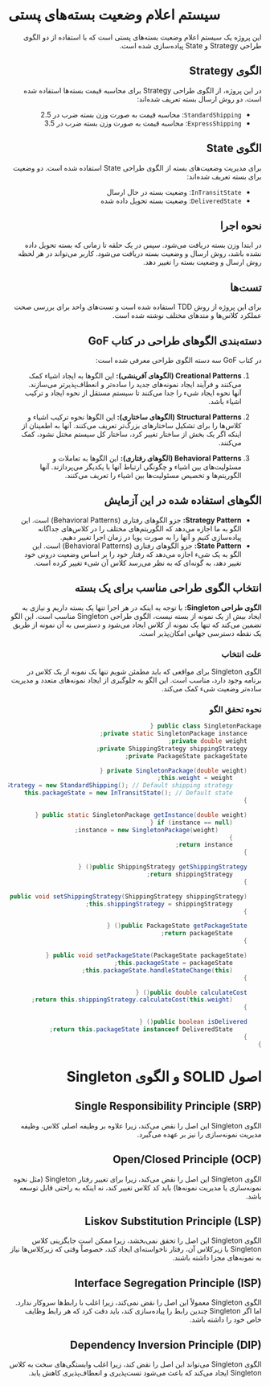 # سیستم اعلام وضعیت بسته‌های پستی

<div style="direction: rtl; text-align: right;">
این پروژه یک سیستم اعلام وضعیت بسته‌های پستی است که با استفاده از دو الگوی طراحی Strategy و State پیاده‌سازی شده است.

## الگوی Strategy

در این پروژه، از الگوی طراحی Strategy برای محاسبه قیمت بسته‌ها استفاده شده است. دو روش ارسال بسته تعریف شده‌اند:
- `StandardShipping`: محاسبه قیمت به صورت وزن بسته ضرب در 2.5
- `ExpressShipping`: محاسبه قیمت به صورت وزن بسته ضرب در 3.5

## الگوی State

برای مدیریت وضعیت‌های بسته از الگوی طراحی State استفاده شده است. دو وضعیت برای بسته تعریف شده‌اند:
- `InTransitState`: وضعیت بسته در حال ارسال
- `DeliveredState`: وضعیت بسته تحویل داده شده

## نحوه اجرا

در ابتدا وزن بسته دریافت می‌شود. سپس در یک حلقه تا زمانی که بسته تحویل داده نشده باشد، روش ارسال و وضعیت بسته دریافت می‌شود. کاربر می‌تواند در هر لحظه روش ارسال و وضعیت بسته را تغییر دهد.

## تست‌ها

برای این پروژه از روش TDD استفاده شده است و تست‌های واحد برای بررسی صحت عملکرد کلاس‌ها و متدهای مختلف نوشته شده است.

## دسته‌بندی الگوهای طراحی در کتاب GoF

در کتاب GoF سه دسته الگوی طراحی معرفی شده است:

1. **Creational Patterns (الگوهای آفرینشی):**
   این الگوها به ایجاد اشیاء کمک می‌کنند و فرآیند ایجاد نمونه‌های جدید را ساده‌تر و انعطاف‌پذیرتر می‌سازند. آنها نحوه ایجاد شیء را جدا می‌کنند تا سیستم مستقل از نحوه ایجاد و ترکیب اشیاء باشد.

2. **Structural Patterns (الگوهای ساختاری):**
   این الگوها نحوه ترکیب اشیاء و کلاس‌ها را برای تشکیل ساختارهای بزرگ‌تر تعریف می‌کنند. آنها به اطمینان از اینکه اگر یک بخش از ساختار تغییر کرد، ساختار کل سیستم مختل نشود، کمک می‌کنند.

3. **Behavioral Patterns (الگوهای رفتاری):**
   این الگوها به تعاملات و مسئولیت‌های بین اشیاء و چگونگی ارتباط آنها با یکدیگر می‌پردازند. آنها الگوریتم‌ها و تخصیص مسئولیت‌ها بین اشیاء را تعریف می‌کنند.

## الگوهای استفاده شده در این آزمایش

- **Strategy Pattern:** جزو الگوهای رفتاری (Behavioral Patterns) است. این الگو به ما اجازه می‌دهد که الگوریتم‌های مختلف را در کلاس‌های جداگانه پیاده‌سازی کنیم و آنها را به صورت پویا در زمان اجرا تغییر دهیم.
- **State Pattern:** جزو الگوهای رفتاری (Behavioral Patterns) است. این الگو به یک شیء اجازه می‌دهد که رفتار خود را بر اساس وضعیت درونی خود تغییر دهد، به گونه‌ای که به نظر می‌رسد کلاس آن شیء تغییر کرده است.

## انتخاب الگوی طراحی مناسب برای یک بسته

**الگوی طراحی Singleton:**
با توجه به اینکه در هر اجرا تنها یک بسته داریم و نیازی به ایجاد بیش از یک نمونه از بسته نیست، الگوی طراحی Singleton مناسب است. این الگو تضمین می‌کند که تنها یک نمونه از کلاس ایجاد می‌شود و دسترسی به آن نمونه از طریق یک نقطه دسترسی جهانی امکان‌پذیر است.

### علت انتخاب

الگوی Singleton برای مواقعی که باید مطمئن شویم تنها یک نمونه از یک کلاس در برنامه وجود دارد، مناسب است. این الگو به جلوگیری از ایجاد نمونه‌های متعدد و مدیریت ساده‌تر وضعیت شیء کمک می‌کند.

### نحوه تحقق الگو

```java
public class SingletonPackage {
    private static SingletonPackage instance;
    private double weight;
    private ShippingStrategy shippingStrategy;
    private PackageState packageState;

    private SingletonPackage(double weight) {
        this.weight = weight;
        this.shippingStrategy = new StandardShipping(); // Default shipping strategy
        this.packageState = new InTransitState(); // Default state
    }

    public static SingletonPackage getInstance(double weight) {
        if (instance == null) {
            instance = new SingletonPackage(weight);
        }
        return instance;
    }

    public ShippingStrategy getShippingStrategy() {
        return shippingStrategy;
    }

    public void setShippingStrategy(ShippingStrategy shippingStrategy) {
        this.shippingStrategy = shippingStrategy;
    }

    public PackageState getPackageState() {
        return packageState;
    }

    public void setPackageState(PackageState packageState) {
        this.packageState = packageState;
        this.packageState.handleStateChange(this);
    }

    public double calculateCost() {
        return this.shippingStrategy.calculateCost(this.weight);
    }

    public boolean isDelivered() {
        return this.packageState instanceof DeliveredState;
    }
}
```
# اصول SOLID و الگوی Singleton

## Single Responsibility Principle (SRP)
الگوی Singleton این اصل را نقض می‌کند، زیرا علاوه بر وظیفه اصلی کلاس، وظیفه مدیریت نمونه‌سازی را نیز بر عهده می‌گیرد.

## Open/Closed Principle (OCP)
الگوی Singleton این اصل را نقض می‌کند، زیرا برای تغییر رفتار Singleton (مثل نحوه نمونه‌سازی یا مدیریت نمونه‌ها) باید کد کلاس تغییر کند، نه اینکه به راحتی قابل توسعه باشد.

## Liskov Substitution Principle (LSP)
الگوی Singleton این اصل را تحقق نمی‌بخشد، زیرا ممکن است جایگزینی کلاس Singleton با زیرکلاس آن، رفتار ناخواسته‌ای ایجاد کند، خصوصاً وقتی که زیرکلاس‌ها نیاز به نمونه‌های مجزا داشته باشند.

## Interface Segregation Principle (ISP)
الگوی Singleton معمولاً این اصل را نقض نمی‌کند، زیرا اغلب با رابط‌ها سروکار ندارد. اما اگر Singleton چندین رابط را پیاده‌سازی کند، باید دقت کرد که هر رابط وظایف خاص خود را داشته باشد.

## Dependency Inversion Principle (DIP)
الگوی Singleton می‌تواند این اصل را نقض کند، زیرا اغلب وابستگی‌های سخت به کلاس Singleton ایجاد می‌کند که باعث می‌شود تست‌پذیری و انعطاف‌پذیری کاهش یابد.

</div>
